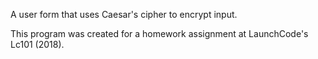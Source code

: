 A user form that uses Caesar's cipher to encrypt input.

This program was created for a homework assignment at LaunchCode's Lc101 (2018).
